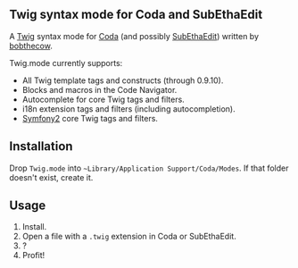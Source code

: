 Twig syntax mode for Coda and SubEthaEdit
-----------------------------------------


A [Twig](http://www.twig-project.org/) syntax mode for [Coda](http://panic.com/coda)
(and possibly [SubEthaEdit](http://www.codingmonkeys.de/subethaedit)) written by
[bobthecow](http://github.com/bobthecow).


Twig.mode currently supports:

 * All Twig template tags and constructs (through 0.9.10).
 * Blocks and macros in the Code Navigator.
 * Autocomplete for core Twig tags and filters.
 * i18n extension tags and filters (including autocompletion).
 * [Symfony2](http://symfony-reloaded.org/) core Twig tags and filters.


Installation
------------

Drop `Twig.mode` into `~Library/Application Support/Coda/Modes`. If that folder
doesn't exist, create it.


Usage
-----

 1. Install.
 2. Open a file with a `.twig` extension in Coda or SubEthaEdit.
 3. ?
 4. Profit!
